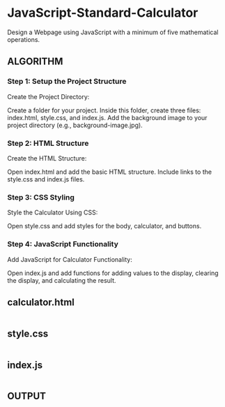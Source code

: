 # JavaScript-Standard-Calculator


Design a Webpage using JavaScript with a minimum of five mathematical operations.


## ALGORITHM

### Step 1: Setup the Project Structure

Create the Project Directory:

Create a folder for your project.
Inside this folder, create three files: index.html, style.css, and index.js.
Add the background image to your project directory (e.g., background-image.jpg).

### Step 2: HTML Structure

Create the HTML Structure:

Open index.html and add the basic HTML structure.
Include links to the style.css and index.js files.

### Step 3: CSS Styling

Style the Calculator Using CSS:

Open style.css and add styles for the body, calculator, and buttons.

### Step 4: JavaScript Functionality

Add JavaScript for Calculator Functionality:

Open index.js and add functions for adding values to the display, clearing the display, and calculating the result.


## calculator.html

```

```

## style.css

```

```

## index.js

```

```



## OUTPUT


